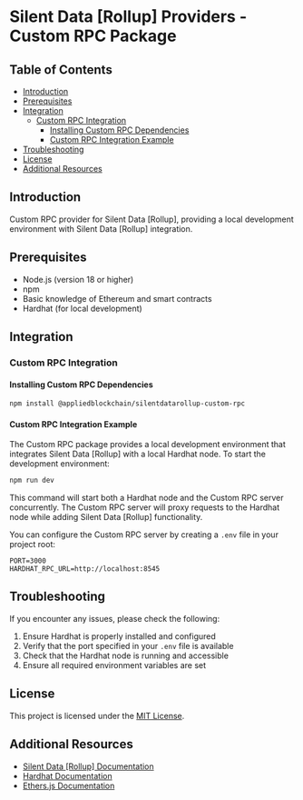 # Silent Data [Rollup] Providers - Custom RPC Package

## Table of Contents

- [Introduction](#introduction)
- [Prerequisites](#prerequisites)
- [Integration](#integration)
  - [Custom RPC Integration](#custom-rpc-integration)
    - [Installing Custom RPC Dependencies](#installing-custom-rpc-dependencies)
    - [Custom RPC Integration Example](#custom-rpc-integration-example)
- [Troubleshooting](#troubleshooting)
- [License](#license)
- [Additional Resources](#additional-resources)

## Introduction

Custom RPC provider for Silent Data [Rollup], providing a local development environment with Silent Data [Rollup] integration.

## Prerequisites

- Node.js (version 18 or higher)
- npm
- Basic knowledge of Ethereum and smart contracts
- Hardhat (for local development)

## Integration

### Custom RPC Integration

#### Installing Custom RPC Dependencies

```bash
npm install @appliedblockchain/silentdatarollup-custom-rpc
```

#### Custom RPC Integration Example

The Custom RPC package provides a local development environment that integrates Silent Data [Rollup] with a local Hardhat node. To start the development environment:

```bash
npm run dev
```

This command will start both a Hardhat node and the Custom RPC server concurrently. The Custom RPC server will proxy requests to the Hardhat node while adding Silent Data [Rollup] functionality.

You can configure the Custom RPC server by creating a `.env` file in your project root:

```env
PORT=3000
HARDHAT_RPC_URL=http://localhost:8545
```

## Troubleshooting

If you encounter any issues, please check the following:

1. Ensure Hardhat is properly installed and configured
2. Verify that the port specified in your `.env` file is available
3. Check that the Hardhat node is running and accessible
4. Ensure all required environment variables are set

## License

This project is licensed under the [MIT License](LICENSE).

## Additional Resources

- [Silent Data [Rollup] Documentation](https://docs.silentdata.com)
- [Hardhat Documentation](https://hardhat.org/docs)
- [Ethers.js Documentation](https://docs.ethers.org/v6/)
